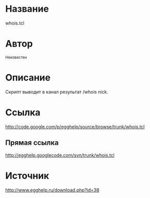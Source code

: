 # Название #
whois.tcl


# Автор #
<sup>Неизвестен</sup>


# Описание #
Скрипт выводит в канал результат /whois nick.


# Ссылка #
http://code.google.com/p/egghelp/source/browse/trunk/whois.tcl

## Прямая ссылка ##
http://egghelp.googlecode.com/svn/trunk/whois.tcl


# Источник #
http://www.egghelp.ru/download.php?id=38
